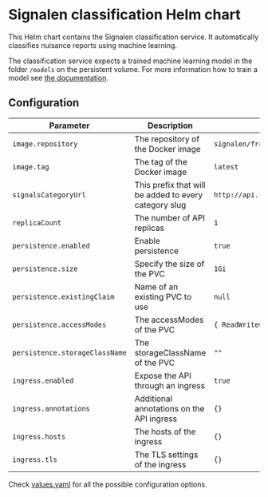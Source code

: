 # Signalen classification Helm chart

This Helm chart contains the Signalen classification service. It automatically classifies nuisance reports using machine learning.

The classification service expects a trained machine learning model in the folder `/models` on the persistent volume. For more information how to train a model see [the documentation](https://github.com/Signalen/classification/blob/master/README.md).

## Configuration

| Parameter | Description | Default |
| --------- | ----------- | ------- |
| `image.repository` | The repository of the Docker image | `signalen/frontend` |
| `image.tag` | The tag of the Docker image | `latest` |
| `signalsCategoryUrl` | This prefix that will be added to every category slug | `http://api.signals.example.com/signals/v1/public/terms` |
| `replicaCount` | The number of API replicas | `1` |
| `persistence.enabled` | Enable persistence | `true` |
| `persistence.size` | Specify the size of the PVC | `1Gi` |
| `persistence.existingClaim` | Name of an existing PVC to use | `null` |
| `persistence.accessModes` | The accessModes of the PVC | `{ ReadWriteOnce }` |
| `persistence.storageClassName` | The storageClassName of the PVC | `""` |
| `ingress.enabled` | Expose the API through an ingress | `true` |
| `ingress.annotations` | Additional annotations on the API ingress | `{}` |
| `ingress.hosts` | The hosts of the ingress | `{}` |
| `ingress.tls` | The TLS settings of the ingress | `{}` |

Check [values.yaml](./values.yaml) for all the possible configuration options.
